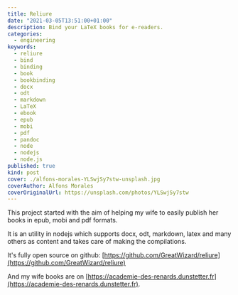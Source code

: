 ```yaml
---
title: Reliure
date: "2021-03-05T13:51:00+01:00"
description: Bind your LaTeX books for e-readers.
categories:
  - engineering
keywords:
  - reliure
  - bind
  - binding
  - book
  - bookbinding
  - docx
  - odt
  - markdown
  - LaTeX
  - ebook
  - epub
  - mobi
  - pdf
  - pandoc
  - node
  - nodejs
  - node.js
published: true
kind: post
cover: ./alfons-morales-YLSwjSy7stw-unsplash.jpg
coverAuthor: Alfons Morales
coverOriginalUrl: https://unsplash.com/photos/YLSwjSy7stw
---
```


This project started with the aim of helping my wife to easily publish her books in epub, mobi and pdf formats.

It is an utility in nodejs which supports docx, odt, markdown, latex and many others as content and takes care of making the compilations.

It's fully open source on github: [https://github.com/GreatWizard/reliure](https://github.com/GreatWizard/reliure)

And my wife books are on [https://academie-des-renards.dunstetter.fr](https://academie-des-renards.dunstetter.fr).
